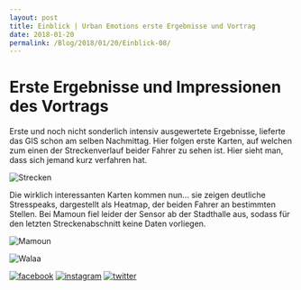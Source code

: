 ```yaml
---
layout: post
title: Einblick | Urban Emotions erste Ergebnisse und Vortrag
date: 2018-01-20
permalink: /Blog/2018/01/20/Einblick-08/
---
```

# Erste Ergebnisse und Impressionen des Vortrags

Erste und noch nicht sonderlich intensiv ausgewertete Ergebnisse, lieferte das GIS schon am selben Nachmittag. Hier folgen erste Karten, auf welchen zum einen der Streckenverlauf beider Fahrer zu sehen ist. Hier sieht man, dass sich jemand kurz verfahren hat. 

![Strecken](https://utransform.github.io/assets/images/01_AlleFahrer_GPS.png "aufgezeichnete GPS Strecken") 

Die wirklich interessanten Karten kommen nun... sie zeigen deutliche Stresspeaks, dargestellt als Heatmap, der beiden Fahrer an bestimmten Stellen. Bei Mamoun fiel leider der Sensor ab der Stadthalle aus, sodass für den letzten Streckenabschnitt keine Daten vorliegen. 

![Mamoun](https://utransform.github.io/assets/images/01b_Mamoun.png "Stresspeaks Mamoun")

![Walaa](https://utransform.github.io/assets/images/02b_Walaa.png "Stresspeaks Walaa")




[![facebook](https://utransform.github.io/assets/images/icon_fb_50.png)](https://www.facebook.com/utransform.geo) [![instagram](https://utransform.github.io/assets/images/icon_insta_50.png)](https://www.instagram.com/utransform_/) [![twitter](https://utransform.github.io/assets/images/iicon_twitter_50.png)](https://twitter.com/_UTransForM)
